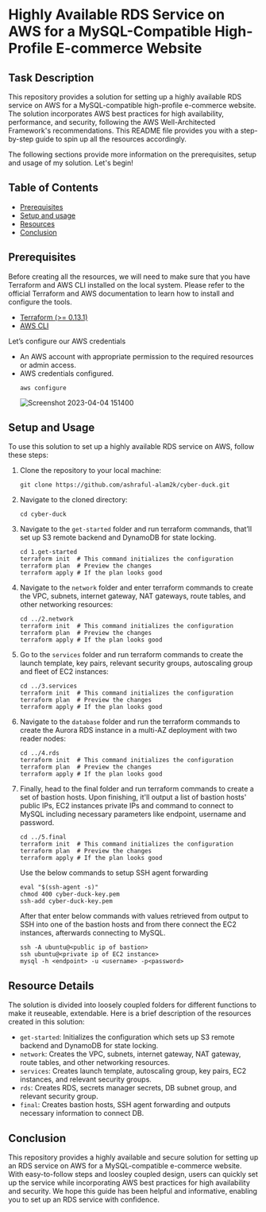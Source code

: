 
# Highly Available RDS Service on AWS for a MySQL-Compatible High-Profile E-commerce Website
## Task Description

This repository provides a solution for setting up a highly available RDS service on AWS for a MySQL-compatible high-profile e-commerce website. The solution incorporates AWS best practices for high availability, performance, and security, following the AWS Well-Architected Framework's recommendations. This README file provides you with a step-by-step guide to spin up all the resources accordingly.

The following sections provide more information on the prerequisites, setup and usage of my solution. Let's begin!

## Table of Contents
- [Prerequisites](#prerequisites)
- [Setup and usage](#setup-and-usage)
- [Resources](#resources)
- [Conclusion](#conclusion)


## Prerequisites
Before creating all the resources, we will need to make sure that you have Terraform and AWS CLI installed on the local system. Please refer to the official Terraform and AWS documentation to learn how to install and configure the tools.
- [Terraform (>= 0.13.1)](https://developer.hashicorp.com/terraform/downloads)  
- [AWS CLI](https://aws.amazon.com/cli/) 

Let’s configure our AWS credentials
- An AWS account with appropriate permission to the required resources or admin access. 
- AWS credentials configured.
    ```
    aws configure
    ```
    ![Screenshot 2023-04-04 151400](https://user-images.githubusercontent.com/96380861/229836651-ae6192fa-68dc-40c3-bfe2-fe54c77982a1.png)



## Setup and Usage
To use this solution to set up a highly available RDS service on AWS, follow these steps:

1. Clone the repository to your local machine:
    ```
    git clone https://github.com/ashraful-alam2k/cyber-duck.git
    ```
2. Navigate to the cloned directory:
    ```
    cd cyber-duck
    ```
4. Navigate to the `get-started` folder and run terraform commands, that’ll set up S3 remote backend and DynamoDB for state locking.
    ```
    cd 1.get-started
    terraform init  # This command initializes the configuration
    terraform plan  # Preview the changes 
    terraform apply # If the plan looks good
    ```

5. Navigate to the `network` folder and enter terraform commands to create the VPC, subnets, internet gateway, NAT gateways, route tables, and other networking resources:
    ```
    cd ../2.network
    terraform init  # This command initializes the configuration
    terraform plan  # Preview the changes 
    terraform apply # If the plan looks good
    ```

6. Go to the `services` folder and run terraform commands to create the launch template, key pairs, relevant security groups, autoscaling group and fleet of EC2 instances:
    ```
    cd ../3.services
    terraform init  # This command initializes the configuration
    terraform plan  # Preview the changes 
    terraform apply # If the plan looks good
    ```

7. Navigate to the `database` folder and run the terraform commands to create the Aurora RDS instance in a multi-AZ deployment with two reader nodes:
    ```
    cd ../4.rds
    terraform init  # This command initializes the configuration
    terraform plan  # Preview the changes 
    terraform apply # If the plan looks good
    ```
8. Finally, head to the final folder and run terraform commands to create a set of bastion hosts. Upon finishing, it'll output a list of bastion hosts' public IPs, EC2 instances private IPs and command to connect to MySQL including necessary parameters like endpoint, username and password. 
    ```
    cd ../5.final
    terraform init  # This command initializes the configuration
    terraform plan  # Preview the changes 
    terraform apply # If the plan looks good
    ```
    Use the below commands to setup SSH agent forwarding 
    ```
    eval "$(ssh-agent -s)"
    chmod 400 cyber-duck-key.pem 
    ssh-add cyber-duck-key.pem 
    ```
    After that enter below commands with values retrieved from output to SSH into one of the bastion hosts and from there connect the EC2 instances, afterwards             connecting to MySQL.
    ```
    ssh -A ubuntu@<public ip of bastion>
    ssh ubuntu@<private ip of EC2 instance>
    mysql -h <endpoint> -u <username> -p<password>
    ```

## Resource Details
The solution is divided into loosely coupled folders for different functions to make it reuseable, extendable. Here is a brief description of the resources created in this solution:

- `get-started`: Initializes the configuration which sets up S3 remote backend and DynamoDB for state locking.
- `network`: Creates the VPC, subnets, internet gateway, NAT gateway, route tables, and other networking resources.
- `services`: Creates launch template, autoscaling group, key pairs, EC2 instances, and relevant security groups.
- `rds`: Creates RDS, secrets manager secrets, DB subnet group, and relevant security group.
- `final`: Creates bastion hosts, SSH agent forwarding and outputs necessary information to connect DB.


## Conclusion
This repository provides a highly available and secure solution for setting up an RDS service on AWS for a MySQL-compatible e-commerce website. With easy-to-follow steps and loosley coupled design, users can quickly set up the service while incorporating AWS best practices for high availability and security. We hope this guide has been helpful and informative, enabling you to set up an RDS service with confidence.
